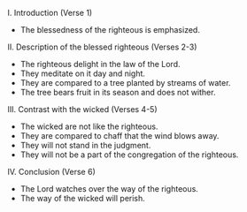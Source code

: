 I. Introduction (Verse 1)
- The blessedness of the righteous is emphasized.

II. Description of the blessed righteous (Verses 2-3)
- The righteous delight in the law of the Lord.
- They meditate on it day and night.
- They are compared to a tree planted by streams of water.
- The tree bears fruit in its season and does not wither.

III. Contrast with the wicked (Verses 4-5)
- The wicked are not like the righteous.
- They are compared to chaff that the wind blows away.
- They will not stand in the judgment.
- They will not be a part of the congregation of the righteous.

IV. Conclusion (Verse 6)
- The Lord watches over the way of the righteous.
- The way of the wicked will perish.